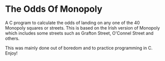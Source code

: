# The Odds Of Monopoly

A C program to calculate the odds of landing on any one of the 40 Monopoly squares or streets. This is based on the Irish version of Monopoly which includes some streets such as Grafton Street, O'Connel Street and others.

This was mainly done out of boredom and to practice programming in C. Enjoy!